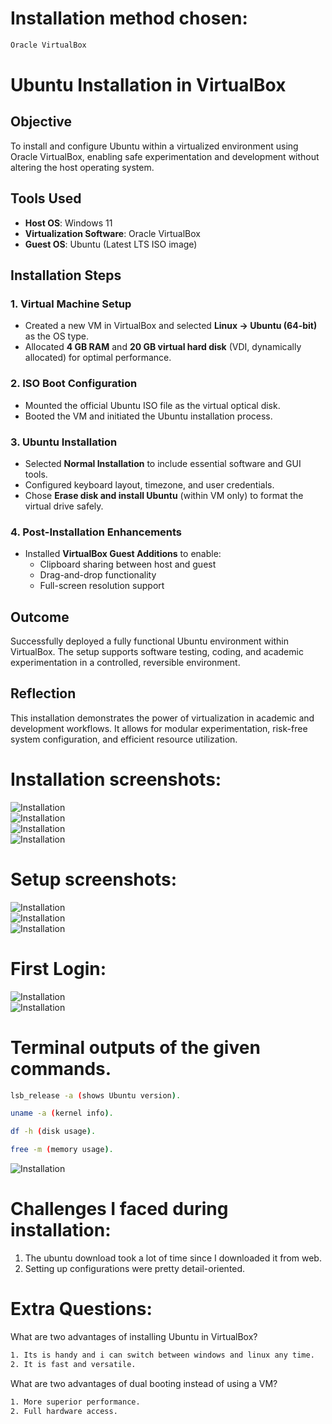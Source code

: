 # Installation method chosen:

```bash  
Oracle VirtualBox  
```   
#  Ubuntu Installation in VirtualBox

## Objective
To install and configure Ubuntu within a virtualized environment using Oracle VirtualBox, enabling safe experimentation and development without altering the host operating system.

## Tools Used
- **Host OS**: Windows 11  
- **Virtualization Software**: Oracle VirtualBox  
- **Guest OS**: Ubuntu (Latest LTS ISO image)

## Installation Steps

### 1. Virtual Machine Setup
- Created a new VM in VirtualBox and selected **Linux → Ubuntu (64-bit)** as the OS type.
- Allocated **4 GB RAM** and **20 GB virtual hard disk** (VDI, dynamically allocated) for optimal performance.

### 2. ISO Boot Configuration
- Mounted the official Ubuntu ISO file as the virtual optical disk.
- Booted the VM and initiated the Ubuntu installation process.

### 3. Ubuntu Installation
- Selected **Normal Installation** to include essential software and GUI tools.
- Configured keyboard layout, timezone, and user credentials.
- Chose **Erase disk and install Ubuntu** (within VM only) to format the virtual drive safely.

### 4. Post-Installation Enhancements
- Installed **VirtualBox Guest Additions** to enable:
  - Clipboard sharing between host and guest
  - Drag-and-drop functionality
  - Full-screen resolution support

## Outcome
Successfully deployed a fully functional Ubuntu environment within VirtualBox. The setup supports software testing, coding, and academic experimentation in a controlled, reversible environment.

## Reflection
This installation demonstrates the power of virtualization in academic and development workflows. It allows for modular experimentation, risk-free system configuration, and efficient resource utilization.  

# Installation screenshots:  
![Installation](https://github.com/boa3444/Linux_Lab/blob/e53befa0ed76f271b83cd120ac7a423b3afbdcf4/Ass_img/1.png)  
![Installation](https://github.com/boa3444/Linux_Lab/blob/e53befa0ed76f271b83cd120ac7a423b3afbdcf4/Ass_img/2.png)    
![Installation](https://github.com/boa3444/Linux_Lab/blob/e53befa0ed76f271b83cd120ac7a423b3afbdcf4/Ass_img/3.png)   
![Installation](https://github.com/boa3444/Linux_Lab/blob/e53befa0ed76f271b83cd120ac7a423b3afbdcf4/Ass_img/9.png)  

# Setup screenshots:  
![Installation](https://github.com/boa3444/Linux_Lab/blob/e53befa0ed76f271b83cd120ac7a423b3afbdcf4/Ass_img/11.png)   
![Installation](https://github.com/boa3444/Linux_Lab/blob/e53befa0ed76f271b83cd120ac7a423b3afbdcf4/Ass_img/12.png)    
![Installation](https://github.com/boa3444/Linux_Lab/blob/e53befa0ed76f271b83cd120ac7a423b3afbdcf4/Ass_img/13.png)  

# First Login:
![Installation](https://github.com/boa3444/Linux_Lab/blob/e53befa0ed76f271b83cd120ac7a423b3afbdcf4/Ass_img/6.png)  
![Installation](https://github.com/boa3444/Linux_Lab/blob/7660001da93ac7b43f1fe3c52652d8eb3419b538/Ass_img/home.png)   


# Terminal outputs of the given commands.
```bash
lsb_release -a (shows Ubuntu version).  

uname -a (kernel info).  

df -h (disk usage).  

free -m (memory usage).

```
![Installation](https://github.com/boa3444/Linux_Lab/blob/7660001da93ac7b43f1fe3c52652d8eb3419b538/Ass_img/8.png)   

# Challenges I faced during installation:
1. The ubuntu download took a lot of time since I downloaded it from web.  
2. Setting up configurations were pretty detail-oriented.  

# Extra Questions:
What are two advantages of installing Ubuntu in VirtualBox?
``` bash
1. Its is handy and i can switch between windows and linux any time.
2. It is fast and versatile.
```

What are two advantages of dual booting instead of using a VM?
``` bash
1. More superior performance.  
2. Full hardware access.  
```
